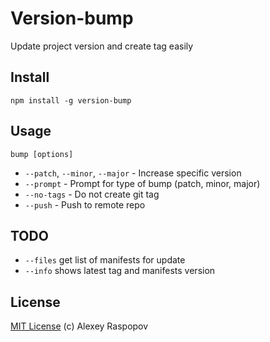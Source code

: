 # Version-bump

Update project version and create tag easily

## Install

	npm install -g version-bump

## Usage

	bump [options]

 * `--patch`, `--minor`, `--major` - Increase specific version
 * `--prompt` - Prompt for type of bump (patch, minor, major)
 * `--no-tags` - Do not create git tag
 * `--push` - Push to remote repo

## TODO

 * `--files` get list of manifests for update
 * `--info` shows latest tag and manifests version

## License

[MIT License](http://en.wikipedia.org/wiki/MIT_License) (c) Alexey Raspopov
